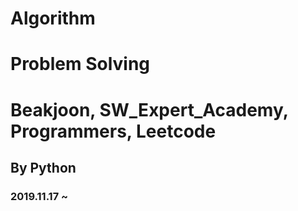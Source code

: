 # Algorithm
# Problem Solving
# Beakjoon, SW_Expert_Academy, Programmers, Leetcode
## By Python
### 2019.11.17 ~
